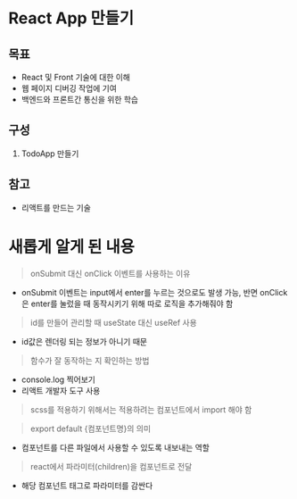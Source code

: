 # React App 만들기

## 목표

- React 및 Front 기술에 대한 이해
- 웹 페이지 디버깅 작업에 기여
- 백엔드와 프론트간 통신을 위한 학습

## 구성

1. TodoApp 만들기

## 참고

- 리액트를 만드는 기술

# 새롭게 알게 된 내용

> onSubmit 대신 onClick 이벤트를 사용하는 이유

- onSubmit 이벤트는 input에서 enter를 누르는 것으로도 발생 가능, 반면 onClick은 enter를 눌렀을 때 동작시키기 위해 따로 로직을 추가해줘야 함

> id를 만들어 관리할 때 useState 대신 useRef 사용

- id값은 렌더링 되는 정보가 아니기 때문

> 함수가 잘 동작하는 지 확인하는 방법

- console.log 찍어보기
- 리액트 개발자 도구 사용

> scss를 적용하기 위해서는 적용하려는 컴포넌트에서 import 해야 함

> export default {컴포넌트명}의 의미

- 컴포넌트를 다른 파일에서 사용할 수 있도록 내보내는 역할

> react에서 파라미터(children)을 컴포넌트로 전달

- 해당 컴포넌트 태그로 파라미터를 감싼다
